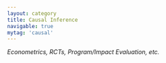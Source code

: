 ```yaml
---
layout: category
title: Causal Inference
navigable: true
mytag: 'causal'
---
```


<i>Econometrics, RCTs, Program/Impact Evaluation, etc.</i>
